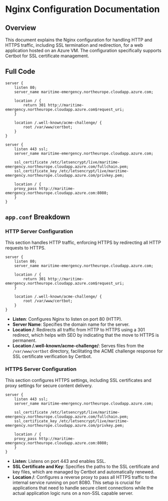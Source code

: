 # Nginx Configuration Documentation

## Overview
This document explains the Nginx configuration for handling HTTP and HTTPS traffic, including SSL termination and redirection, for a web application hosted on an Azure VM. The configuration specifically supports Certbot for SSL certificate management.

## Full Code
```nginx
server {
    listen 80;
    server_name maritime-emergency.northeurope.cloudapp.azure.com;

    location / {
        return 301 http://maritime-emergency.northeurope.cloudapp.azure.com$request_uri;
    }

    location /.well-known/acme-challenge/ {
        root /var/www/certbot;
    }    
}

server {
    listen 443 ssl;
    server_name maritime-emergency.northeurope.cloudapp.azure.com;

    ssl_certificate /etc/letsencrypt/live/maritime-emergency.northeurope.cloudapp.azure.com/fullchain.pem;
    ssl_certificate_key /etc/letsencrypt/live/maritime-emergency.northeurope.cloudapp.azure.com/privkey.pem;

    location / {
    proxy_pass http://maritime-emergency.northeurope.cloudapp.azure.com:8080;
    }
}
```

## `app.conf` Breakdown

### HTTP Server Configuration
This section handles HTTP traffic, enforcing HTTPS by redirecting all HTTP requests to HTTPS.
```nginx
server {
    listen 80;
    server_name maritime-emergency.northeurope.cloudapp.azure.com;

    location / {
        return 301 http://maritime-emergency.northeurope.cloudapp.azure.com$request_uri;
    }

    location /.well-known/acme-challenge/ {
        root /var/www/certbot;
    }    
}
```
- **Listen**: Configures Nginx to listen on port 80 (HTTP).
- **Server Name**: Specifies the domain name for the server.
- **Location /**: Redirects all traffic from HTTP to HTTPS using a 301 redirect, which helps with SEO by indicating that the move to HTTPS is permanent.
- **Location /.well-known/acme-challenge/**: Serves files from the `/var/www/certbot` directory, facilitating the ACME challenge response for SSL certificate verification by Certbot.

### HTTPS Server Configuration
This section configures HTTPS settings, including SSL certificates and proxy settings for secure content delivery.
```nginx
server {
    listen 443 ssl;
    server_name maritime-emergency.northeurope.cloudapp.azure.com;

    ssl_certificate /etc/letsencrypt/live/maritime-emergency.northeurope.cloudapp.azure.com/fullchain.pem;
    ssl_certificate_key /etc/letsencrypt/live/maritime-emergency.northeurope.cloudapp.azure.com/privkey.pem;

    location / {
    proxy_pass http://maritime-emergency.northeurope.cloudapp.azure.com:8080;
    }
}
```
- **Listen**: Listens on port 443 and enables SSL.
- **SSL Certificate and Key**: Specifies the paths to the SSL certificate and key files, which are managed by Certbot and automatically renewed.
- **Location /**: Configures a reverse proxy to pass all HTTPS traffic to the internal service running on port 8080. This setup is crucial for applications that need to handle secure client connections while the actual application logic runs on a non-SSL capable server.
